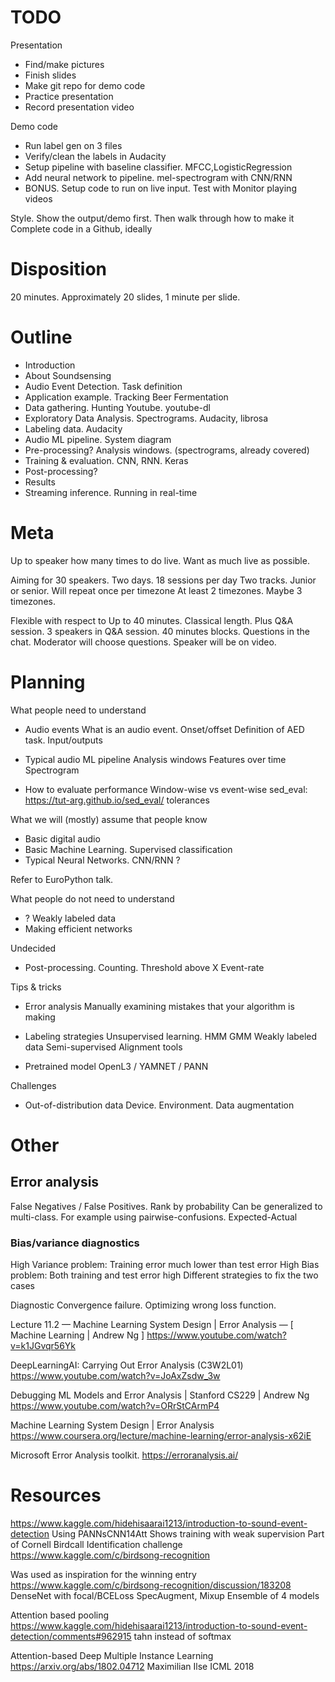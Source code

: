 
# TODO

Presentation

- Find/make pictures
- Finish slides
- Make git repo for demo code
- Practice presentation
- Record presentation video 

Demo code

- Run label gen on 3 files
- Verify/clean the labels in Audacity
- Setup pipeline with baseline classifier. MFCC,LogisticRegression
- Add neural network to pipeline. mel-spectrogram with CNN/RNN
- BONUS. Setup code to run on live input. Test with Monitor playing videos


Style.
Show the output/demo first.
Then walk through how to make it
Complete code in a Github, ideally

# Disposition

20 minutes.
Approximately 20 slides, 1 minute per slide.


# Outline


- Introduction
- About Soundsensing
- Audio Event Detection. Task definition
- Application example. Tracking Beer Fermentation
- Data gathering. Hunting Youtube. youtube-dl
- Exploratory Data Analysis. Spectrograms. Audacity, librosa
- Labeling data. Audacity
- Audio ML pipeline. System diagram
- Pre-processing? Analysis windows. (spectrograms, already covered)
- Training & evaluation. CNN, RNN. Keras
- Post-processing?
- Results
- Streaming inference. Running in real-time 

# Meta
Up to speaker how many times to do live.
Want as much live as possible.

Aiming for 30 speakers.
Two days. 18 sessions per day
Two tracks. Junior or senior.
Will repeat once per timezone
At least 2 timezones.
Maybe 3 timezones.

Flexible with respect to
Up to 40 minutes. Classical length.
Plus Q&A session. 3 speakers in Q&A session. 40 minutes blocks.
Questions in the chat.
Moderator will choose questions.
Speaker will be on video.




# Planning
What people need to understand

- Audio events
What is an audio event.
Onset/offset
Definition of AED task. Input/outputs

- Typical audio ML pipeline
Analysis windows
Features over time
Spectrogram

- How to evaluate performance
Window-wise vs event-wise
sed_eval: https://tut-arg.github.io/sed_eval/
tolerances

What we will (mostly) assume that people know

- Basic digital audio
- Basic Machine Learning. Supervised classification
- Typical Neural Networks. CNN/RNN ?

Refer to EuroPython talk.


What people do not need to understand

- ? Weakly labeled data 
- Making efficient networks

Undecided

- Post-processing.
Counting. Threshold above X
Event-rate

Tips & tricks

- Error analysis
Manually examining mistakes that your algorithm is making

- Labeling strategies
Unsupervised learning. HMM GMM
Weakly labeled data
Semi-supervised
Alignment tools

- Pretrained model
OpenL3 / YAMNET / PANN

Challenges

- Out-of-distribution data
Device. Environment. 
Data augmentation




# Other




## Error analysis

False Negatives / False Positives. Rank by probability
Can be generalized to multi-class. For example using pairwise-confusions. Expected-Actual



### Bias/variance diagnostics

High Variance problem: Training error much lower than test error
High Bias problem: Both training and test error high
Different strategies to fix the two cases

Diagnostic
Convergence failure.
Optimizing wrong loss function. 

Lecture 11.2 — Machine Learning System Design | Error Analysis — [ Machine Learning | Andrew Ng ]
https://www.youtube.com/watch?v=k1JGvqr56Yk

DeepLearningAI: Carrying Out Error Analysis (C3W2L01)
https://www.youtube.com/watch?v=JoAxZsdw_3w

Debugging ML Models and Error Analysis | Stanford CS229 | Andrew Ng
https://www.youtube.com/watch?v=ORrStCArmP4

Machine Learning System Design | Error Analysis
https://www.coursera.org/lecture/machine-learning/error-analysis-x62iE

Microsoft Error Analysis toolkit.
https://erroranalysis.ai/


# Resources

https://www.kaggle.com/hidehisaarai1213/introduction-to-sound-event-detection
Using PANNsCNN14Att
Shows training with weak supervision
Part of Cornell Birdcall Identification challenge
https://www.kaggle.com/c/birdsong-recognition

Was used as inspiration for the winning entry
https://www.kaggle.com/c/birdsong-recognition/discussion/183208
DenseNet with focal/BCELoss
SpecAugment, Mixup
Ensemble of 4 models

Attention based pooling
https://www.kaggle.com/hidehisaarai1213/introduction-to-sound-event-detection/comments#962915
tahn instead of softmax

Attention-based Deep Multiple Instance Learning
https://arxiv.org/abs/1802.04712
Maximilian Ilse
ICML 2018



